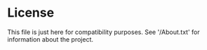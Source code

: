 # License

This file is just here for compatibility purposes. See '/About.txt' for information about the project.